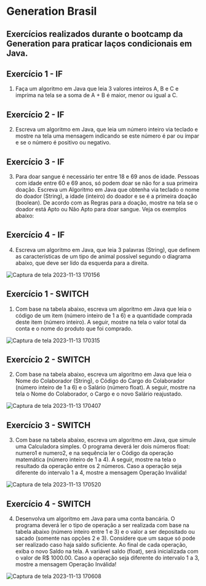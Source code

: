 # Generation Brasil

## Exercícios realizados durante o bootcamp da Generation para praticar laços condicionais em Java.

## Exercício 1 - IF

1) Faça um algoritmo em Java que leia 3 valores inteiros A, B e C e imprima na tela se a soma de A + B é maior, menor ou igual a C.

## Exercício 2 - IF

2) Escreva um algoritmo em Java, que leia um número inteiro via teclado e mostre na tela uma mensagem indicando se este número é par ou ímpar e se o número é positivo ou negativo.

## Exercício 3 - IF

3) Para doar sangue é necessário ter entre 18 e 69 anos de idade. Pessoas com idade entre 60 e 69 anos, só podem doar se não for a sua primeira doação. Escreva um Algoritmo em Java que obtenha via teclado o nome do doador (String), a idade (inteiro) do doador e se é a primeira doação (boolean). De acordo com as Regras para a doação, mostre na tela se o doador está Apto ou Não Apto para doar sangue. Veja os exemplos abaixo:

## Exercício 4 - IF

4) Escreva um algoritmo em Java, que leia 3 palavras (String), que definem as características de um tipo de animal possível segundo o diagrama abaixo, que deve ser lido da esquerda para a direita.

![Captura de tela 2023-11-13 170156](https://github.com/lfsibim/genbr-lacos-condicionais/assets/141850109/fb3b7b86-fdc7-4ba8-9d3a-b3dffa1a39b3)

## Exercício 1 - SWITCH

1) Com base na tabela abaixo, escreva um algoritmo em Java que leia o código de um item (número inteiro de 1 a 6) e a quantidade comprada deste item (número inteiro). A seguir, mostre na tela o valor total da conta e o nome do produto que foi comprado.

![Captura de tela 2023-11-13 170315](https://github.com/lfsibim/genbr-lacos-condicionais/assets/141850109/fcfefc9e-dd0e-4e2a-8b28-cb63aaaed03c)

## Exercício 2 - SWITCH

2) Com base na tabela abaixo, escreva um algoritmo em Java que leia o Nome do Colaborador (String), o Código do Cargo do Colaborador (número inteiro de 1 a 6) e o Salário (número float). A seguir, mostre na tela o Nome do Colaborador, o Cargo e o novo Salário reajustado.

![Captura de tela 2023-11-13 170407](https://github.com/lfsibim/genbr-lacos-condicionais/assets/141850109/0bfcfa44-058d-4f18-8c79-59a80b2a67e2)

## Exercício 3 - SWITCH

3) Com base na tabela abaixo, escreva um algoritmo em Java, que simule uma Calculadora simples. O programa deverá ler dois números float: numero1 e numero2, e na sequência ler o Código da operação matemática (número inteiro de 1 a 4). A seguir, mostre na tela o resultado da operação entre os 2 números. Caso a operação seja diferente do intervalo 1 a 4, mostre a mensagem Operação Inválida!

![Captura de tela 2023-11-13 170520](https://github.com/lfsibim/genbr-lacos-condicionais/assets/141850109/5772a4c0-e77a-407b-b4d1-d69aa562bceb)

## Exercício 4 - SWITCH

4) Desenvolva um algoritmo em Java para uma conta bancária. O programa deverá ler o tipo de operação a ser realizada com base na tabela abaixo (número inteiro entre 1 e 3) e o valor a ser depositado ou sacado (somente nas opções 2 e 3). Considere que um saque só pode ser realizado caso haja saldo suficiente. Ao final de cada operação, exiba o novo Saldo na tela. A variável saldo (float), será inicializada com o valor de R$ 1000.00. Caso a operação seja diferente do intervalo 1 a 3, mostre a mensagem Operação Inválida!

![Captura de tela 2023-11-13 170608](https://github.com/lfsibim/genbr-lacos-condicionais/assets/141850109/bfc8b19b-bb9c-442d-adc7-3024cc7f3810)
